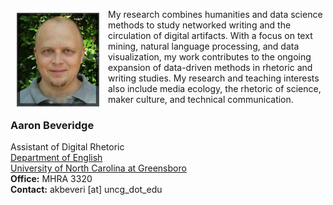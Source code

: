 <p><img src="./images/headshot1_tiny.jpg" align="left" style="display:inline;margin:6px 14px 0px 10px;"/>My research combines humanities and data science methods to study networked writing and the circulation of digital artifacts. With a focus on text mining, natural language processing, and data visualization, my work contributes to the ongoing expansion of data-driven methods in rhetoric and writing studies. My research and teaching interests also include media ecology, the rhetoric of science, maker culture, and technical communication.</p>

### **Aaron Beveridge**  
Assistant of Digital Rhetoric  
[Department of English](https://english.uncg.edu/)  
[University of North Carolina at Greensboro](https://english.uncg.edu/)  
**Office:** MHRA 3320  
**Contact:** akbeveri [at] uncg_dot_edu
